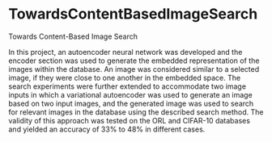# TowardsContentBasedImageSearch
Towards Content-Based Image Search

In this project, an autoencoder neural network was developed and the encoder section was used to generate the embedded representation of the images within the database. An image was considered similar to a selected image, if they were close to one another in the embedded space. The search experiments were further extended to accommodate two image inputs in which a variational autoencoder was used to generate an image based on two input images, and the generated image was used to search for relevant images in the database using the described search method. The validity of this approach was tested on the ORL and CIFAR-10 databases and yielded an accuracy of 33% to 48%  in different cases.
